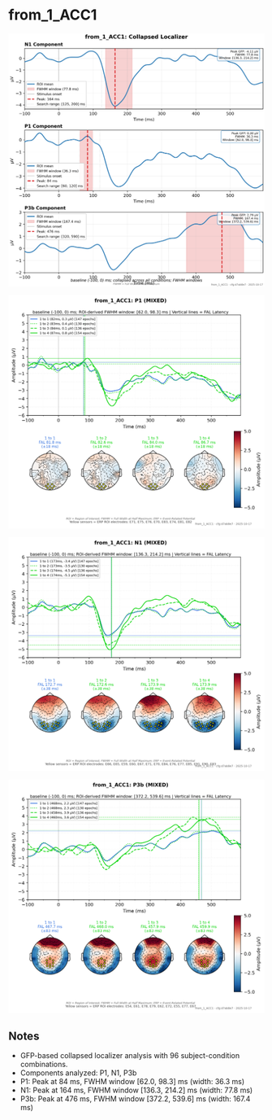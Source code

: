 # from_1_ACC1

![figure](docs/assets/plots/from_1_ACC1/from_1_ACC1-collapsed_localizer.png)

![figure](docs/assets/plots/from_1_ACC1/from_1_ACC1-P1.png)

![figure](docs/assets/plots/from_1_ACC1/from_1_ACC1-N1.png)

![figure](docs/assets/plots/from_1_ACC1/from_1_ACC1-P3b.png)


## Notes

- GFP-based collapsed localizer analysis with 96 subject-condition combinations.
- Components analyzed: P1, N1, P3b
- P1: Peak at 84 ms, FWHM window [62.0, 98.3] ms (width: 36.3 ms)
- N1: Peak at 164 ms, FWHM window [136.3, 214.2] ms (width: 77.8 ms)
- P3b: Peak at 476 ms, FWHM window [372.2, 539.6] ms (width: 167.4 ms)
